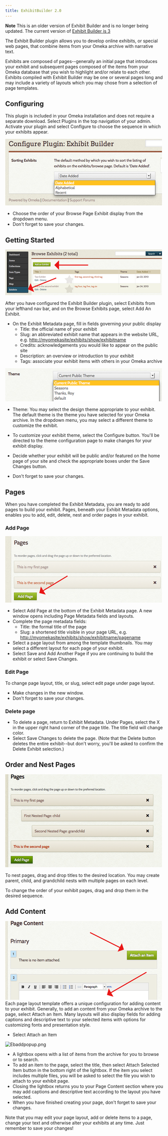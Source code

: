 ```yaml
---
title: ExhibitBuilder 2.0
---
```


**Note** This is an older version of Exhibit Builder and is no longer being updated. The current version of [Exhibit Builder is 3](/ExhibitBuilder_3.0.md)


The Exhibit Builder plugin allows you to develop online exhibits, or special web pages, that combine items from your Omeka archive with narrative text.

Exhibits are composed of pages--generally an initial page that
introduces your exhibit and subsequent pages composed of the items from your Omeka database that you wish to highlight and/or relate to each other. Exhibits compiled with Exhibit Builder may be one or several pages long and may include a variety of layouts which you may chose from a selection of page templates.


Configuring
--------------------------------------------------------------
This plugin is included in your Omeka installation and does not require a separate download. Select Plugins in the top navigation of your admin. Activate your plugin and select Conflgure to choose the sequence in which your exhibits appear.

![Ebconfig.png](../doc_files/plugin_images/Ebconfig.png)
 
-   Choose the order of your Browse Page Exhibit display from the dropdown menu.
-   Don't forget to save your changes.

Getting Started 
----------------------------------------------------------------
![Ebaddex.png](../doc_files/plugin_images/exhibitbuilder/Ebaddex.png)

After you have configured the Exhibit Builder plugin, select Exhibits from your lefthand nav bar, and on the Browse Exhibits page, select Add An Exhibit.

-   On the Exhibit Metadata page, fill in fields governing your public display
    -   Title: the official name of your exhibit
    -   Slug: an abbreviated exhibit name that appears in the website URL, e.g. <http://myomekasite/exhibits/show/exhibitname>
    -   Credits: acknowledgements you would like to appear on the public site
    -   Description: an overview or introduction to your exhibit
    -   Tags: associate your exhibit items with others in your Omeka archive

![Ebthemesel.png](../doc_files/plugin_images/exhibitbuilder/Ebthemesel.png)

-   Theme: You may select the design theme appropriate to your exhibit. The default theme is the theme you have selected for your Omeka archive. In the dropdown menu, you may select a different theme to customize the exhibit.

-   To customize your exhibit theme, select the Configure button. You'll be directed to the theme configuration page to make changes for your exhibit display.
-   Decide whether your exhibit will be public and/or featured on the home page of your site and check the appropriate boxes under the Save Changes button.
-   Don't forget to save your changes.

Pages
-------------------------------------------------
When you have completed the Exhibit Metadata, you are ready to add pages to build your exhibit. Pages, beneath your Exhibit Metadata options, enables you to add, edit, delete, nest and order pages in your exhibit.

### Add Page

![Ebaddpage.png](../doc_files/plugin_images/exhibitbuilder/Ebaddpage.png)

-   Select Add Page at the bottom of the Exhibit Metadata page. A new window opens including Page Metadata fields and layouts.
-   Complete the page metadata fields:
    -   Title: the formal title of the page
    -   Slug: a shortened title visible in your page URL, e.g. <http://myomekasite/exhibits/show/exhibitname/pagename>
-   Select a page layout from among the template thumbnails. You may select a different layout for each page of your exhibit.
-   Select Save and Add Another Page if you are continuing to build the exhibit or select Save Changes.

### Edit Page
To change page layout, title, or slug, select edit page under page layout.
-   Make changes in the new window.
-   Don't forget to save your changes.

### Delete page
-   To delete a page, return to Exhibit Metadata. Under Pages, select the X in the upper right hand corner of the page title. The title field will change color.
-   Select Save Changes to delete the page. (Note that the Delete button deletes the entire exhibit--but don't worry, you'll be asked to confirm the Delete Exhibit selection.)

## Order and Nest Pages
![Ebnested.png](../doc_files/plugin_images/exhibitbuilder/Ebnested.png)

To nest pages, drag and drop titles to the desired location. You may create parent, child, and grandchild nests with multiple pages on each level.

To change the order of your exhibit pages, drag and drop them in the desired sequence.


Add Content
-------------------------------------------------------------
![Ebattach.png](../doc_files/plugin_images/exhibitbuilder/Ebattach.png)
Each page layout template offers a unique configuration for adding content to your exhibit. Generally, to add an content from your Omeka archive to the page, select Attach an Item. Many layouts will also display fields for adding captions and descriptive text to your selected items with options for customizing fonts and presentation style.

-   Select Attach an Item

![Ebaddpopup.png](../doc_files/plugin_images/exhibitbuilder/Ebaddpopup.png)

-   A lightbox opens with a list of items from the archive for you to browse or to search.
-   To add an item to the page, select the title, then select Attach Selected Item button in the bottom right of the lightbox. If the item you select includes multiple files, you will be asked to select the file you wish to attach to your exhibit page.
-   Closing the lightbox returns you to your Page Content section where you may add captions and descriptive text according to the layout you have selected.
-   When you have finished creating your page, don't forget to save your changes.

Note that you may edit your page layout, add or delete items to a page, change your text and otherwise alter your exhibits at any time. Just remember to save your changes!